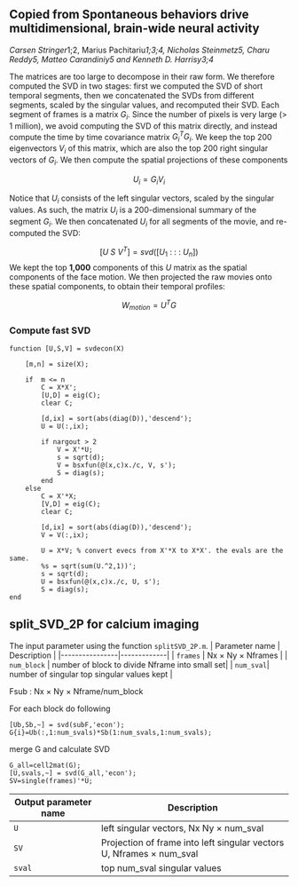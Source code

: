 ## Copied from  Spontaneous behaviors drive multidimensional, brain-wide neural activity
*Carsen Stringer*1;2, Marius Pachitariu*1;3;4, Nicholas Steinmetz5, Charu Reddy5, Matteo Carandiniy5 and
Kenneth D. Harrisy3;4*

The matrices are too large to decompose in their raw form.
We therefore computed the SVD in two stages: 
first we  computed the SVD of short temporal segments, then we
concatenated the SVDs from different segments, scaled
by the singular values, and recomputed their SVD. Each
segment of frames is a matrix $G_i$. Since the number of
pixels is very large (> 1 million), we avoid computing the
SVD of this matrix directly, and instead compute the time
by time covariance matrix $G^T_iG_i$. We keep the top 200 eigenvectors $V_i$ of this matrix, which are also the top 200 right singular vectors of $G_i$. We then compute the spatial projections of these components 

$$U_i = G_iV_i$$ 

Notice that $U_i$ consists of the left singular vectors, scaled by the singular values. As such, the matrix  $U_i$ is a 200-dimensional summary of the segment $G_i$. We then concatenated $U_i$ for all segments of the movie, and re-computed the SVD:

$$[U \ S \ V^T ] = svd ([U_1 \ : \ : \  : \  U_n])$$
We kept the top **1,000** components of this $U$ matrix as the
spatial components of the face motion. We then projected
the raw movies onto these spatial components, to obtain
their temporal profiles:

$$W_{motion} = U^T G$$


### Compute fast SVD
```
function [U,S,V] = svdecon(X)

    [m,n] = size(X);

    if  m <= n
        C = X*X';
        [U,D] = eig(C);
        clear C;
    
        [d,ix] = sort(abs(diag(D)),'descend');
        U = U(:,ix);    
    
        if nargout > 2
            V = X'*U;
            s = sqrt(d);
            V = bsxfun(@(x,c)x./c, V, s');
            S = diag(s);
        end
    else
        C = X'*X; 
        [V,D] = eig(C);
        clear C;
    
        [d,ix] = sort(abs(diag(D)),'descend');
        V = V(:,ix);    
    
        U = X*V; % convert evecs from X'*X to X*X'. the evals are the same.
        %s = sqrt(sum(U.^2,1))';
        s = sqrt(d);
        U = bsxfun(@(x,c)x./c, U, s');
        S = diag(s);
end 
```


## split_SVD_2P for calcium imaging

The input parameter using the function ```splitSVD_2P.m```. 
| Parameter name | Description |
|----------------|-------------|
| ```frames``` | Nx $\times$ Ny $\times$ Nframes |
| ```num_block``` | number of block to divide Nframe into small set|
| ```num_sval```| number of singular top singular values kept |

Fsub : Nx $\times$ Ny $\times$ Nframe/num_block

For each block do following
```
[Ub,Sb,~] = svd(subF,'econ');
G{i}=Ub(:,1:num_svals)*Sb(1:num_svals,1:num_svals);
```
merge G and calculate SVD
```
G_all=cell2mat(G);
[U,svals,~] = svd(G_all,'econ');
SV=single(frames)'*U;
```

| Output parameter name   | Description |
|-------------------------|-------------|
| ```U``` | left singular vectors, Nx Ny $\times$ num_sval |
| ```SV``` | Projection of frame into left singular vectors U, Nframes $\times$ num_sval|
| ```sval```| top num_sval singular values |
